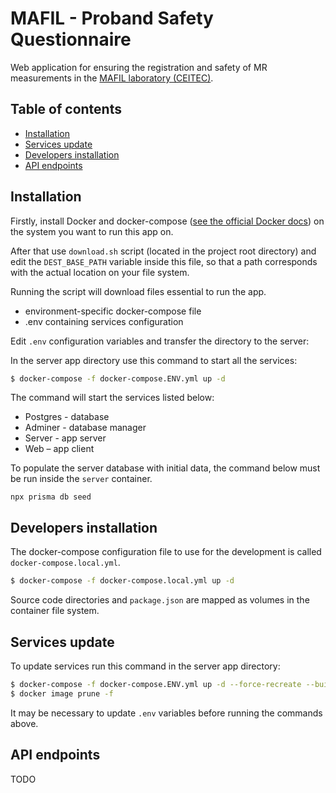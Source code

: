 # MAFIL - Proband Safety Questionnaire
Web application for ensuring the registration and safety of MR measurements in the [MAFIL laboratory (CEITEC)](https://mafil.ceitec.cz/).

## Table of contents
- [Installation](#installation)
- [Services update](#services-update)
- [Developers installation](#developers-installation)
- [API endpoints](#api-endpoints)

## Installation

Firstly, install Docker and docker-compose ([see the official Docker docs](https://docs.docker.com/engine/install/)) on the system you want to run this app on.

After that use `download.sh` script (located in the project root directory) and edit the `DEST_BASE_PATH` variable inside this file, so that a path corresponds with the actual location on your file system.

Running the script will download files essential to run the app.
* environment-specific docker-compose file
* .env containing services configuration

Edit `.env` configuration variables and transfer the directory to the server:

In the server app directory use this command to start all the services:
```bash
$ docker-compose -f docker-compose.ENV.yml up -d
```

The command will start the services listed below:
* Postgres - database
* Adminer - database manager
* Server - app server
* Web – app client

To populate the server database with initial data, the command below must be run inside the `server` container.
```node
npx prisma db seed
```

## Developers installation
The docker-compose configuration file to use for the development is called `docker-compose.local.yml`.
```bash
$ docker-compose -f docker-compose.local.yml up -d
```

Source code directories and `package.json` are mapped as volumes in the container file system.

## Services update
To update services run this command in the server app directory:
```bash
$ docker-compose -f docker-compose.ENV.yml up -d --force-recreate --build [SERVICE]
$ docker image prune -f
```
It may be necessary to update `.env` variables before running the commands above.

## API endpoints
TODO
